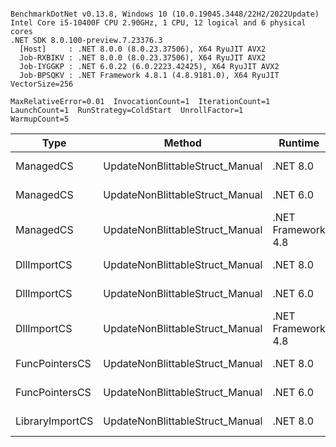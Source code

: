 ```

BenchmarkDotNet v0.13.8, Windows 10 (10.0.19045.3448/22H2/2022Update)
Intel Core i5-10400F CPU 2.90GHz, 1 CPU, 12 logical and 6 physical cores
.NET SDK 8.0.100-preview.7.23376.3
  [Host]     : .NET 8.0.0 (8.0.23.37506), X64 RyuJIT AVX2
  Job-RXBIKV : .NET 8.0.0 (8.0.23.37506), X64 RyuJIT AVX2
  Job-IYGGKP : .NET 6.0.22 (6.0.2223.42425), X64 RyuJIT AVX2
  Job-BPSQKV : .NET Framework 4.8.1 (4.8.9181.0), X64 RyuJIT VectorSize=256

MaxRelativeError=0.01  InvocationCount=1  IterationCount=1  
LaunchCount=1  RunStrategy=ColdStart  UnrollFactor=1  
WarmupCount=5  

```
| Type            | Method                          | Runtime            | input                | Mean        | Error | Median      | Min         | Max         | Allocated |
|---------------- |-------------------------------- |------------------- |--------------------- |------------:|------:|------------:|------------:|------------:|----------:|
| ManagedCS       | UpdateNonBlittableStruct_Manual | .NET 8.0           | PInvo(...)truct [49] |    492.1 μs |    NA |    492.1 μs |    492.1 μs |    492.1 μs |     480 B |
| ManagedCS       | UpdateNonBlittableStruct_Manual | .NET 6.0           | PInvo(...)truct [49] |    663.7 μs |    NA |    663.7 μs |    663.7 μs |    663.7 μs |     720 B |
| ManagedCS       | UpdateNonBlittableStruct_Manual | .NET Framework 4.8 | PInvo(...)truct [49] |    762.3 μs |    NA |    762.3 μs |    762.3 μs |    762.3 μs |         - |
| DllImportCS     | UpdateNonBlittableStruct_Manual | .NET 8.0           | PInvo(...)truct [49] | 18,542.7 μs |    NA | 18,542.7 μs | 18,542.7 μs | 18,542.7 μs |     472 B |
| DllImportCS     | UpdateNonBlittableStruct_Manual | .NET 6.0           | PInvo(...)truct [49] | 19,010.9 μs |    NA | 19,010.9 μs | 19,010.9 μs | 19,010.9 μs |     712 B |
| DllImportCS     | UpdateNonBlittableStruct_Manual | .NET Framework 4.8 | PInvo(...)truct [49] | 19,389.1 μs |    NA | 19,389.1 μs | 19,389.1 μs | 19,389.1 μs |         - |
| FuncPointersCS  | UpdateNonBlittableStruct_Manual | .NET 8.0           | PInvo(...)truct [49] | 29,952.0 μs |    NA | 29,952.0 μs | 29,952.0 μs | 29,952.0 μs |     472 B |
| FuncPointersCS  | UpdateNonBlittableStruct_Manual | .NET 6.0           | PInvo(...)truct [49] | 30,111.0 μs |    NA | 30,111.0 μs | 30,111.0 μs | 30,111.0 μs |     712 B |
| LibraryImportCS | UpdateNonBlittableStruct_Manual | .NET 8.0           | PInvo(...)truct [49] | 30,618.6 μs |    NA | 30,618.6 μs | 30,618.6 μs | 30,618.6 μs |     472 B |
